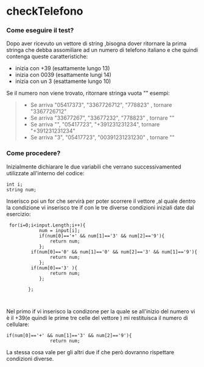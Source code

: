 # checkTelefono
### Come eseguire il test?
Dopo aver ricevuto un vettore di string ,bisogna dover ritornare la prima stringa che debba assomiliare ad un numero di telefono italiano e che quindi contenga queste caratteristiche:
* inizia con +39 (esattamente lungo  13)
* inizia con 0039 (esattamente lungi 14)
* inizia con un 3 (esattamente lungo 10)


Se il numero non viene trovato, ritornare stringa vuota ""
esempi:
>* Se arriva "05417373", "3367726712",  "778823" , tornare "3367726712"
>* Se arriva "33677267", "33677232",  "778823" , tornare ""
>* Se arriva "", "05417723",  "+391231231234", tornare "+391231231234"
>* Se arriva "3", "05417723",  "00391231231230" , tornare ""

### Come procedere?

Inizialmente dichiarare le due variabili che verrano successivamented utilizzate all'interno del codice:
```
int i;
string num;
```
Inserisco poi un for che servirà  per poter scorrere il vettore ,al quale dentro la condizione vi inserisco tre if con le tre diverse condizioni iniziali date dal esercizio:
```
 for(i=0;i<input.Length;i++){
            num = input[i];
            if(num[0]=='+' && num[1]=='3' && num[2]=='9'){
                return num;
            };
         if(num[0]=='0' && num[1]=='0' && num[2]=='3' && num[1]=='9'){
                return num;
            };
         if(num[0]=='3' ){
                return num;
            };

        };



```
Nel primo if vi inserisco la condizone per la quale se all'inizio del numero vi è il +39(e quindi le prime tre celle del vettore ) mi restituisca il numero di cellulare:
```
if(num[0]=='+' && num[1]=='3' && num[2]=='9'){
                return num;
```
La stessa cosa vale per gli altri due if che però dovranno rispettare condizioni diverse.
